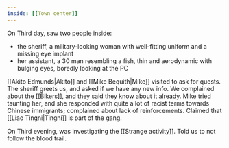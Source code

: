 ```yaml
---
inside: [[Town center]]
---
```


On Third day, saw two people inside:
- the sheriff, a military-looking woman with well-fitting uniform and a missing eye implant
- her assistant, a 30 man resembling a fish, thin and aerodynamic with bulging eyes, boredly looking at the PC

[[Akito Edmunds|Akito]] and [[Mike Bequith|Mike]] visited to ask for quests. The sheriff greets us, and asked if we have any new  info. We complained about the [[Bikers]], and they said they know about it already. Mike tried taunting her, and she responded with quite a lot of racist terms towards Chinese immigrants; complained about lack of reinforcements. Claimed that [[Liao Tingni|Tingni]] is part of the gang. 

On Third evening, was investigating the [[Strange activity]]. Told us to not follow the blood trail.